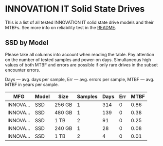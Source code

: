 INNOVATION IT Solid State Drives
================================

This is a list of all tested INNOVATION IT solid state drive models and their MTBFs. See
more info on reliability test in the [README](https://github.com/linuxhw/SMART).

SSD by Model
------------

Please take all columns into account when reading the table. Pay attention on the
number of tested samples and power-on days. Simultaneous high values of both MTBF
and errors are possible if only rare drives in the subset encounter errors.

Days — avg. days per sample,
Err  — avg. errors per sample,
MTBF — avg. MTBF in years per sample.

| MFG       | Model              | Size   | Samples | Days  | Err   | MTBF   |
|-----------|--------------------|--------|---------|-------|-------|--------|
| INNOVA... | SSD                | 256 GB | 1       | 314   | 0     | 0.86   |
| INNOVA... | SSD                | 480 GB | 1       | 139   | 0     | 0.38   |
| INNOVA... | SSD                | 1 TB   | 2       | 91    | 0     | 0.25   |
| INNOVA... | SSD                | 240 GB | 1       | 28    | 0     | 0.08   |
| INNOVA... | SSD                | 1 TB   | 2       | 4     | 0     | 0.01   |
